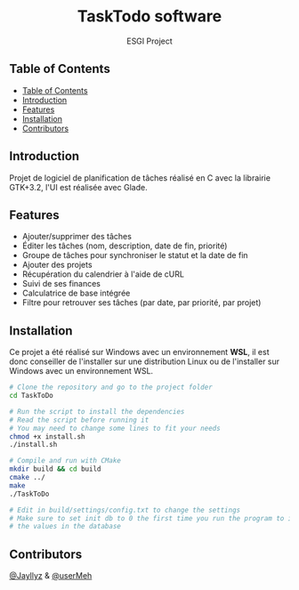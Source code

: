 <h1 align="center"> TaskTodo software </h1>

<p align="center">
  ESGI Project
</p>

<!-- START doctoc generated TOC please keep comment here to allow auto update -->
<!-- DON'T EDIT THIS SECTION, INSTEAD RE-RUN doctoc TO UPDATE -->

## Table of Contents

- [Table of Contents](#table-of-contents)
- [Introduction](#introduction)
- [Features](#features)
- [Installation](#installation)
- [Contributors](#contributors)

<!-- END doctoc generated TOC please keep comment here to allow auto update -->

## Introduction

Projet de logiciel de planification de tâches réalisé en C avec la librairie GTK+3.2, l'UI est réalisée avec Glade.

## Features

- Ajouter/supprimer des tâches
- Éditer les tâches (nom, description, date de fin, priorité)
- Groupe de tâches pour synchroniser le statut et la date de fin
- Ajouter des projets
- Récupération du calendrier à l'aide de cURL
- Suivi de ses finances
- Calculatrice de base intégrée
- Filtre pour retrouver ses tâches (par date, par priorité, par projet)

## Installation

Ce projet a été réalisé sur Windows avec un environnement **WSL**, il est donc conseiller de l'installer sur une distribution Linux ou de l'installer sur Windows avec un environnement WSL.

```bash
# Clone the repository and go to the project folder
cd TaskToDo

# Run the script to install the dependencies
# Read the script before running it
# You may need to change some lines to fit your needs
chmod +x install.sh
./install.sh

# Compile and run with CMake
mkdir build && cd build
cmake ../
make
./TaskToDo

# Edit in build/settings/config.txt to change the settings
# Make sure to set init db to 0 the first time you run the program to insert
# the values in the database
```

## Contributors

[@Jayllyz](https://github.com/Jayllyz) & [@userMeh](https://github.com/userMeh)
